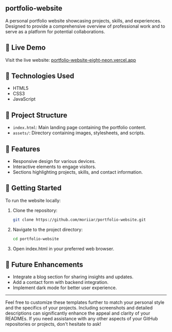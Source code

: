 ## portfolio-website

A personal portfolio website showcasing projects, skills, and experiences. Designed to provide a comprehensive overview of professional work and to serve as a platform for potential collaborations.

## 🔗 Live Demo

Visit the live website: [portfolio-website-eight-neon.vercel.app](https://portfolio-website-eight-neon.vercel.app)

## 🧰 Technologies Used

- HTML5
- CSS3
- JavaScript

## 📁 Project Structure

- `index.html`: Main landing page containing the portfolio content.
- `assets/`: Directory containing images, stylesheets, and scripts.

## 🎨 Features

- Responsive design for various devices.
- Interactive elements to engage visitors.
- Sections highlighting projects, skills, and contact information.

## 🚀 Getting Started

To run the website locally:

1. Clone the repository:
   ```bash
   git clone https://github.com/moriiar/portfolio-website.git

2. Navigate to the project directory:
   ```bash
   cd portfolio-website
3. Open index.html in your preferred web browser.

## 📌 Future Enhancements

- Integrate a blog section for sharing insights and updates.
- Add a contact form with backend integration.
- Implement dark mode for better user experience.

---

Feel free to customize these templates further to match your personal style and the specifics of your projects. Including screenshots and detailed descriptions can significantly enhance the appeal and clarity of your READMEs. If you need assistance with any other aspects of your GitHub repositories or projects, don't hesitate to ask!
 
